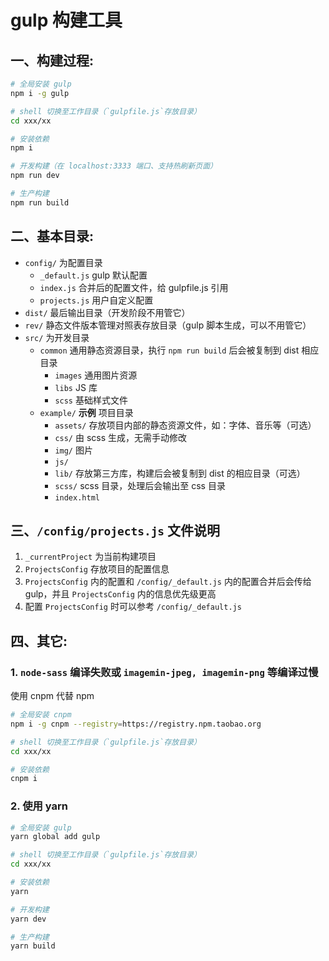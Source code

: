# gulp 构建工具

## 一、构建过程:

```bash
# 全局安装 gulp
npm i -g gulp

# shell 切换至工作目录（`gulpfile.js`存放目录）
cd xxx/xx

# 安装依赖
npm i

# 开发构建（在 localhost:3333 端口、支持热刷新页面）
npm run dev

# 生产构建
npm run build
```

## 二、基本目录:

* `config/` 为配置目录
  * `_default.js` gulp 默认配置
  * `index.js` 合并后的配置文件，给 gulpfile.js 引用
  * `projects.js` 用户自定义配置
* `dist/` 最后输出目录（开发阶段不用管它）
* `rev/` 静态文件版本管理对照表存放目录（gulp 脚本生成，可以不用管它）
* `src/` 为开发目录
  * `common` 通用静态资源目录，执行 `npm run build` 后会被复制到 dist 相应目录
    * `images` 通用图片资源
    * `libs` JS 库
    * `scss` 基础样式文件
  * `example/` **示例** 项目目录
    * `assets/` 存放项目内部的静态资源文件，如：字体、音乐等（可选）
    * `css/` 由 scss 生成，无需手动修改
    * `img/` 图片
    * `js/`
    * `lib/` 存放第三方库，构建后会被复制到 dist 的相应目录（可选）
    * `scss/` scss 目录，处理后会输出至 css 目录
    * `index.html`

## 三、`/config/projects.js` 文件说明

1. `_currentProject` 为当前构建项目
2. `ProjectsConfig` 存放项目的配置信息
3. `ProjectsConfig` 内的配置和 `/config/_default.js` 内的配置合并后会传给 gulp，并且 `ProjectsConfig` 内的信息优先级更高
4. 配置 `ProjectsConfig` 时可以参考 `/config/_default.js`

## 四、其它:

### 1. `node-sass` 编译失败或 `imagemin-jpeg, imagemin-png` 等编译过慢

使用 cnpm 代替 npm

```bash
# 全局安装 cnpm
npm i -g cnpm --registry=https://registry.npm.taobao.org

# shell 切换至工作目录（`gulpfile.js`存放目录）
cd xxx/xx

# 安装依赖
cnpm i
```

### 2. 使用 yarn

```bash
# 全局安装 gulp
yarn global add gulp

# shell 切换至工作目录（`gulpfile.js`存放目录）
cd xxx/xx

# 安装依赖
yarn

# 开发构建
yarn dev

# 生产构建
yarn build
```

